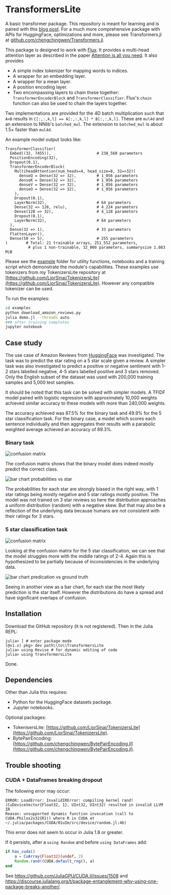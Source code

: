 # TransformersLite

A basic transformer package. This repository is meant for learning
and is paired with this [blog post](https://liorsinai.github.io/coding/2022/05/18/transformers.html). For a much more comprehensive package with APIs for HuggingFace, optimizations and more, please see Transformers.jl at [github.com/chengchingwen/Transformers.jl](https://github.com/chengchingwen/Transformers.jl).

This package is designed to work with [Flux](https://github.com/FluxML/Flux.jl). It provides a multi-head attention layer as described in the paper [Attention is all you need](https://arxiv.org/abs/1706.03762).
It also provides 
- A simple index tokenizer for mapping words to indices.
- A wrapper for an embedding layer.
- A wrapper for a mean layer.
- A position encoding layer.
- Two encompassing layers to chain these together: `TransformerEncoderBlock` and `TransformerClassifier`. Flux's `chain` function can also be used to chain the layers together.

Two implementations are provided for the 4D batch multiplication such that `A×B` results in `C[:,:,k,l] == A[:,:,k,l] * B[:,:,k,l]`.
These are `mul4d` and an extension to NNlib's `batched_mul`. The extension to `batched_mul` is about 1.5× faster than `mul4d`.

An example model output looks like:
```
TransformerClassifier(
  Embed((32, 7455)),                    # 238_560 parameters
  PositionEncoding(32),
  Dropout(0.1),
  TransformerEncoderBlock(
    MultiheadAttention(num_heads=4, head_size=8, 32=>32)(
      denseQ = Dense(32 => 32),         # 1_056 parameters
      denseK = Dense(32 => 32),         # 1_056 parameters
      denseV = Dense(32 => 32),         # 1_056 parameters
      denseO = Dense(32 => 32),         # 1_056 parameters
    ),
    Dropout(0.1),
    LayerNorm(32),                      # 64 parameters
    Dense(32 => 128, relu),             # 4_224 parameters
    Dense(128 => 32),                   # 4_128 parameters
    Dropout(0.1),
    LayerNorm(32),                      # 64 parameters
  ),
  Dense(32 => 1),                       # 33 parameters
  FlattenLayer(),
  Dense(50 => 5),                       # 255 parameters
)        # Total: 21 trainable arrays, 251_552 parameters,
          # plus 1 non-trainable, 32_000 parameters, summarysize 1.083 MiB
```
Please see the [example](/examples/) folder for utility functions, notebooks and a training script which demonstrate the module's capabilities.
These examples use tokenizers from my TokenizersLite repository at [https://github.com/LiorSinai/TokenizersLite](https://github.com/LiorSinai/TokenizersLite).
However any compatible tokenizer can be used.

To run the examples:
```bash
cd examples
python download_amazon_reviews.py
julia demo.jl --threads auto
### after training completes
jupyter notebook
```

## Case study

The use case of Amazon Reviews from [HuggingFace](https://huggingface.co/datasets/amazon_reviews_multi) was investigated.
The task was to predict the star rating on a 5 star scale given a review. 
A simpler task was also investigated to predict a positive or negative sentiment with 1-2 stars labelled negative, 4-5 stars labelled positive and 3 stars removed. Only the English subset of the dataset was used with 200,000 training samples and 5,000 test samples.

It should be noted that this task can be solved with simpler models. A TFIDF model paired with logistic regression with approximately 10,000 weights
achieved similar accuracy to these models with more than 240,000 weights.

The accuracy achieved was 87.5% for the binary task and 49.9% for the 5 star classification task.
For the binary case, a model which scores each sentence individually and then aggregates their results with a parabolic weighted average achieved an accuracy of 89.3%.

### Binary task
<img src="images/confusion_matrix_regression.png"
     alt="confusion matrix"
    />

The confusion matrix shows that the binary model does indeed mostly predict the correct class.

<img src="images/probabilities_star.png"
     alt="bar chart probabilities vs star"
    />

The probabilities for each star are strongly biased in the right way, with 1 star ratings being mostly negative and 5 star ratings mostly positive. The model was not trained on 3 star reviews so here the distribution approaches a uniform distribution (random) with a negative skew. But that may also be a reflection of the underlying data because humans are not consistent with their ratings for 3 stars. 

### 5 star classification task
<img src="images/confusion_matrix_classification5.png"
     alt="confusion matrix"
    />

Looking at the confusion matrix for the 5 star classification, we can see that the model struggles more with the middle ratings of 2-4.
Again this is hypothesized  to be partially because of inconsistencies in the underlying data.

<img src="images/predictions_classification5.png"
     alt="bar chart predication vs ground truth"
    />

Seeing in another view as a bar chart, for each star the most likely prediction is the star itself.
However the distributions do have a spread and have significant overlaps of confusion.

## Installation

Download the GitHub repository (it is not registered). Then in the Julia REPL:
```
julia> ] # enter package mode
(@v1.x) pkg> dev path\\to\\TransformersLite
julia> using Revise # for dynamic editing of code
julia> using TransformersLite
```

Done. 

## Dependencies

Other than Julia this requires:
- Python for the HuggingFace datasets package. 
- Jupyter notebooks.

Optional packages:
- TokenisersLite: [https://github.com/LiorSinai/TokenizersLite](https://github.com/LiorSinai/TokenizersLite).
- BytePairEncoding: [https://github.com/chengchingwen/BytePairEncoding.jl](https://github.com/chengchingwen/BytePairEncoding.jl).


## Trouble shooting

### CUDA + DataFrames breaking dropout

The following error may occur:
```
ERROR: LoadError: InvalidIRError: compiling kernel rand!(CuDeviceVector{Float32, 1}, UInt32, UInt32) resulted in invalid LLVM IR
Reason: unsupported dynamic function invocation (call to CUDA.Philox2x32{R}() where R in CUDA at ~/.julia/packages/CUDA/01uIm/src/device/random.jl:46)
```

This error does not seem to occur in Julia 1.8 or greater.

If it persists, after a `using Random` and before `using DataFrames` add:
```Julia
if has_cuda()
    a = CuArray{Float32}(undef, 2)
    Random.rand!(CUDA.default_rng(), a)
end
```

See https://github.com/JuliaGPU/CUDA.jl/issues/1508  and https://discourse.julialang.org/t/package-entanglement-why-using-one-package-breaks-another/. 